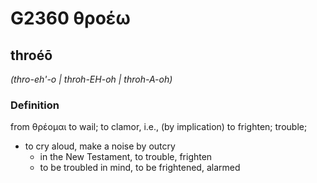 # G2360 θροέω

## throéō

_(thro-eh'-o | throh-EH-oh | throh-A-oh)_

### Definition

from θρέομαι to wail; to clamor, i.e., (by implication) to frighten; trouble; 

- to cry aloud, make a noise by outcry
  - in the New Testament, to trouble, frighten
  - to be troubled in mind, to be frightened, alarmed
